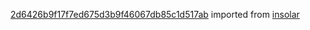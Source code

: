 [2d6426b9f17f7ed675d3b9f46067db85c1d517ab](https://github.com/insolar/insolar/commit/2d6426b9f17f7ed675d3b9f46067db85c1d517ab) imported from [insolar](https://github.com/insolar/insolar)
